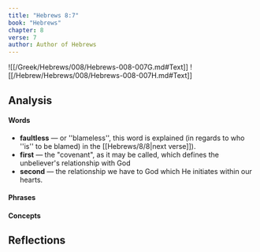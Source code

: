 ```yaml
---
title: "Hebrews 8:7"
book: "Hebrews"
chapter: 8
verse: 7
author: Author of Hebrews
---
```

![[/Greek/Hebrews/008/Hebrews-008-007G.md#Text]]
![[/Hebrew/Hebrews/008/Hebrews-008-007H.md#Text]]

## Analysis

#### Words
- **faultless** — or ''blameless'', this word is explained (in regards to who ''is'' to be blamed) in the [[Hebrews/8/8|next verse]]).
- **first** — the "covenant", as it may be called, which defines the unbeliever's relationship with God
- **second** — the relationship we have to God which He initiates within our hearts.

#### Phrases

#### Concepts

## Reflections
